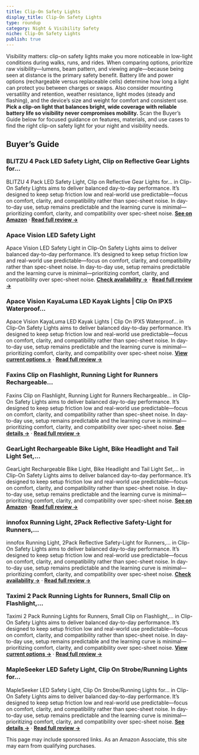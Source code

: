 ```yaml
---
title: Clip-On Safety Lights
display_title: Clip-On Safety Lights
type: roundup
category: Night & Visibility Safety
niche: Clip-On Safety Lights
publish: true
---
```


<p>Visibility matters: clip-on safety lights make you more noticeable in low-light conditions during walks, runs, and rides. When comparing options, prioritize raw visibility&mdash;lumens, beam pattern, and viewing angle&mdash;because being seen at distance is the primary safety benefit. Battery life and power options (rechargeable versus replaceable cells) determine how long a light can protect you between charges or swaps. Also consider mounting versatility and retention, weather resistance, light modes (steady and flashing), and the device’s size and weight for comfort and consistent use. <strong>Pick a clip-on light that balances bright, wide coverage with reliable battery life so visibility never compromises mobility.</strong> Scan the Buyer’s Guide below for focused guidance on features, materials, and use cases to find the right clip-on safety light for your night and visibility needs.</p>
<h2>Buyer’s Guide</h2>
<h3>BLITZU 4 Pack LED Safety Light, Clip on Reflective Gear Lights for…</h3>
<p>BLITZU 4 Pack LED Safety Light, Clip on Reflective Gear Lights for… in Clip-On Safety Lights aims to deliver balanced day-to-day performance. It’s designed to keep setup friction low and real-world use predictable&mdash;focus on comfort, clarity, and compatibility rather than spec-sheet noise. In day-to-day use, setup remains predictable and the learning curve is minimal&mdash;prioritizing comfort, clarity, and compatibility over spec-sheet noise. <a href="https://amzn.to/4n0rjHT" target="_blank" rel="nofollow sponsored noopener noopener" target="_blank"><strong>See on Amazon</strong></a> · <a href="/reviews/blitzu-4-pack-led-safety-light-clip-on-reflective-gear-lights-for-walki-5b08f212/"><strong>Read full review &rarr;</strong></a></p>
<h3>Apace Vision LED Safety Light</h3>
<p>Apace Vision LED Safety Light in Clip-On Safety Lights aims to deliver balanced day-to-day performance. It’s designed to keep setup friction low and real-world use predictable&mdash;focus on comfort, clarity, and compatibility rather than spec-sheet noise. In day-to-day use, setup remains predictable and the learning curve is minimal&mdash;prioritizing comfort, clarity, and compatibility over spec-sheet noise. <a href="https://amzn.to/3WG04HW" target="_blank" rel="nofollow sponsored noopener noopener" target="_blank"><strong>Check availability &rarr;</strong></a> · <a href="/reviews/apace-vision-led-safety-light-2-pack-clip-on-strobe-running-lights/"><strong>Read full review &rarr;</strong></a></p>
<h3>Apace Vision KayaLuma LED Kayak Lights | Clip On IPX5 Waterproof…</h3>
<p>Apace Vision KayaLuma LED Kayak Lights | Clip On IPX5 Waterproof… in Clip-On Safety Lights aims to deliver balanced day-to-day performance. It’s designed to keep setup friction low and real-world use predictable&mdash;focus on comfort, clarity, and compatibility rather than spec-sheet noise. In day-to-day use, setup remains predictable and the learning curve is minimal&mdash;prioritizing comfort, clarity, and compatibility over spec-sheet noise. <a href="https://amzn.to/3IKU1yI" target="_blank" rel="nofollow sponsored noopener noopener" target="_blank"><strong>View current options &rarr;</strong></a> · <a href="/reviews/apace-vision-kayaluma-led-kayak-lights-3-pack-clip-on-ipx5-waterproof-m-ff2c61aa/"><strong>Read full review &rarr;</strong></a></p>
<h3>Faxins Clip on Flashlight, Running Light for Runners Rechargeable…</h3>
<p>Faxins Clip on Flashlight, Running Light for Runners Rechargeable… in Clip-On Safety Lights aims to deliver balanced day-to-day performance. It’s designed to keep setup friction low and real-world use predictable&mdash;focus on comfort, clarity, and compatibility rather than spec-sheet noise. In day-to-day use, setup remains predictable and the learning curve is minimal&mdash;prioritizing comfort, clarity, and compatibility over spec-sheet noise. <a href="https://amzn.to/3JbcUea" target="_blank" rel="nofollow sponsored noopener noopener" target="_blank"><strong>See details &rarr;</strong></a> · <a href="/reviews/faxins-clip-on-flashlight-running-light-for-runners-rechargeable-safety-3b638942/"><strong>Read full review &rarr;</strong></a></p>
<h3>GearLight Rechargeable Bike Light, Bike Headlight and Tail Light Set,…</h3>
<p>GearLight Rechargeable Bike Light, Bike Headlight and Tail Light Set,… in Clip-On Safety Lights aims to deliver balanced day-to-day performance. It’s designed to keep setup friction low and real-world use predictable&mdash;focus on comfort, clarity, and compatibility rather than spec-sheet noise. In day-to-day use, setup remains predictable and the learning curve is minimal&mdash;prioritizing comfort, clarity, and compatibility over spec-sheet noise. <a href="https://amzn.to/48yXtqE" target="_blank" rel="nofollow sponsored noopener noopener" target="_blank"><strong>See on Amazon</strong></a> · <a href="/reviews/gearlight-rechargeable-bike-light-bike-headlight-and-tail-light-set-pow-0845b318/"><strong>Read full review &rarr;</strong></a></p>
<h3>innofox Running Light, 2Pack Reflective Safety-Light for Runners,…</h3>
<p>innofox Running Light, 2Pack Reflective Safety-Light for Runners,… in Clip-On Safety Lights aims to deliver balanced day-to-day performance. It’s designed to keep setup friction low and real-world use predictable&mdash;focus on comfort, clarity, and compatibility rather than spec-sheet noise. In day-to-day use, setup remains predictable and the learning curve is minimal&mdash;prioritizing comfort, clarity, and compatibility over spec-sheet noise. <a href="https://amzn.to/48t1pJp" target="_blank" rel="nofollow sponsored noopener noopener" target="_blank"><strong>Check availability &rarr;</strong></a> · <a href="/reviews/innofox-running-light-2pack-reflective-safety-light-for-runners-recharg-4e83cef7/"><strong>Read full review &rarr;</strong></a></p>
<h3>Taximi 2 Pack Running Lights for Runners, Small Clip on Flashlight,…</h3>
<p>Taximi 2 Pack Running Lights for Runners, Small Clip on Flashlight,… in Clip-On Safety Lights aims to deliver balanced day-to-day performance. It’s designed to keep setup friction low and real-world use predictable&mdash;focus on comfort, clarity, and compatibility rather than spec-sheet noise. In day-to-day use, setup remains predictable and the learning curve is minimal&mdash;prioritizing comfort, clarity, and compatibility over spec-sheet noise. <a href="https://amzn.to/3W7NbWY" target="_blank" rel="nofollow sponsored noopener noopener" target="_blank"><strong>View current options &rarr;</strong></a> · <a href="/reviews/taximi-2-pack-running-lights-for-runners-small-clip-on-flashlight-recha-ef305f5c/"><strong>Read full review &rarr;</strong></a></p>
<h3>MapleSeeker LED Safety Light, Clip On Strobe/Running Lights for…</h3>
<p>MapleSeeker LED Safety Light, Clip On Strobe/Running Lights for… in Clip-On Safety Lights aims to deliver balanced day-to-day performance. It’s designed to keep setup friction low and real-world use predictable&mdash;focus on comfort, clarity, and compatibility rather than spec-sheet noise. In day-to-day use, setup remains predictable and the learning curve is minimal&mdash;prioritizing comfort, clarity, and compatibility over spec-sheet noise. <a href="https://amzn.to/4n6acVi" target="_blank" rel="nofollow sponsored noopener noopener" target="_blank"><strong>See details &rarr;</strong></a> · <a href="/reviews/mapleseeker-led-safety-light-clip-on-strobe-running-lights-for-runners-eca3179f/"><strong>Read full review &rarr;</strong></a></p>
<aside class="disclosure">This page may include sponsored links. As an Amazon Associate, this site may earn from qualifying purchases.</aside>
